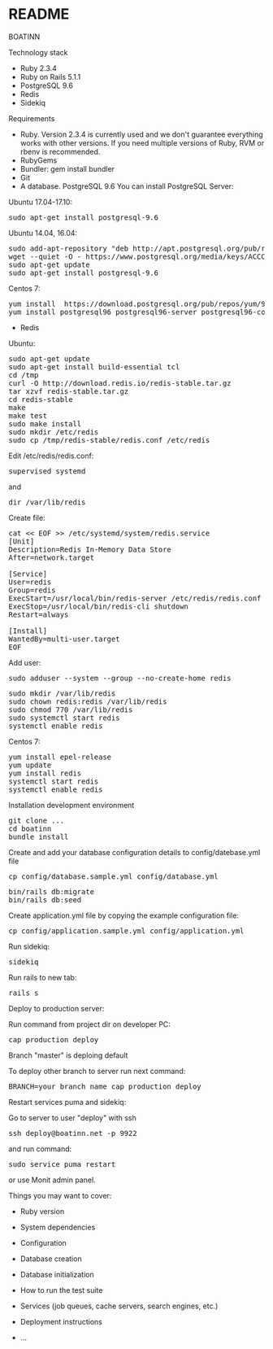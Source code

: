 # README
BOATINN

Technology stack

* Ruby 2.3.4
* Ruby on Rails 5.1.1
* PostgreSQL 9.6
* Redis
* Sidekiq

Requirements

* Ruby. Version 2.3.4 is currently used and we don't guarantee everything works with other versions. If you need multiple versions of Ruby, RVM or rbenv is recommended.
* RubyGems
* Bundler: gem install bundler
* Git
* A database. PostgreSQL 9.6
  You can install PostgreSQL Server:

Ubuntu 17.04-17.10:

<pre>
sudo apt-get install postgresql-9.6
</pre>

Ubuntu 14.04, 16.04:

<pre>
sudo add-apt-repository "deb http://apt.postgresql.org/pub/repos/apt/ $(lsb_release -sc)-pgdg main"
wget --quiet -O - https://www.postgresql.org/media/keys/ACCC4CF8.asc | sudo apt-key add -
sudo apt-get update
sudo apt-get install postgresql-9.6
</pre>

Centos 7:

<pre>
yum install  https://download.postgresql.org/pub/repos/yum/9.6/redhat/rhel-7-x86_64/pgdg-redhat96-9.6-3.noarch.rpm -y
yum install postgresql96 postgresql96-server postgresql96-contrib postgresql96-libs -y
</pre>

* Redis

Ubuntu:
<pre>
sudo apt-get update
sudo apt-get install build-essential tcl
cd /tmp
curl -O http://download.redis.io/redis-stable.tar.gz
tar xzvf redis-stable.tar.gz
cd redis-stable
make
make test
sudo make install
sudo mkdir /etc/redis
sudo cp /tmp/redis-stable/redis.conf /etc/redis
</pre>

Edit /etc/redis/redis.conf:

<pre>
supervised systemd
</pre>

and

<pre>
dir /var/lib/redis
</pre>

Create file:
<pre>
cat << EOF >> /etc/systemd/system/redis.service
[Unit]
Description=Redis In-Memory Data Store
After=network.target

[Service]
User=redis
Group=redis
ExecStart=/usr/local/bin/redis-server /etc/redis/redis.conf
ExecStop=/usr/local/bin/redis-cli shutdown
Restart=always

[Install]
WantedBy=multi-user.target
EOF
</pre>

Add user:

<pre>
sudo adduser --system --group --no-create-home redis
</pre>

<pre>
sudo mkdir /var/lib/redis
sudo chown redis:redis /var/lib/redis
sudo chmod 770 /var/lib/redis
sudo systemctl start redis
systemctl enable redis
</pre>

Centos 7:

<pre>
yum install epel-release
yum update
yum install redis
systemctl start redis
systemctl enable redis
</pre>

Installation development environment

<pre>
git clone ...
cd boatinn
bundle install
</pre>

Create and add your database configuration details to config/datebase.yml file

<pre>
cp config/database.sample.yml config/database.yml
</pre>

<pre>
bin/rails db:migrate
bin/rails db:seed
</pre>

Create application.yml file by copying the example configuration file:

<pre>
cp config/application.sample.yml config/application.yml
</pre>

Run sidekiq:

<pre>
sidekiq
</pre>

Run rails to new tab:

<pre>
rails s
</pre>

Deploy to production server:

Run command from project dir on developer PC:

<pre>
cap production deploy
</pre>

Branch "master" is deploing default

To deploy other branch to server run next command:

<pre>
BRANCH=your_branch_name cap production deploy
</pre>

Restart services puma and sidekiq:

Go to server to user "deploy" with ssh

<pre>
ssh deploy@boatinn.net -p 9922
</pre>

and run command:

<pre>
sudo service puma restart
</pre>

or use Monit admin panel.

Things you may want to cover:

* Ruby version

* System dependencies

* Configuration

* Database creation

* Database initialization

* How to run the test suite

* Services (job queues, cache servers, search engines, etc.)

* Deployment instructions

* ...
